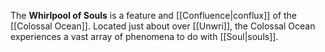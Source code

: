 The **Whirlpool of Souls** is a feature and [[Confluence|conflux]] of the [[Colossal Ocean]]. Located just about over [[Unwri]], the Colossal Ocean experiences a vast array of phenomena to do with [[Soul|souls]].